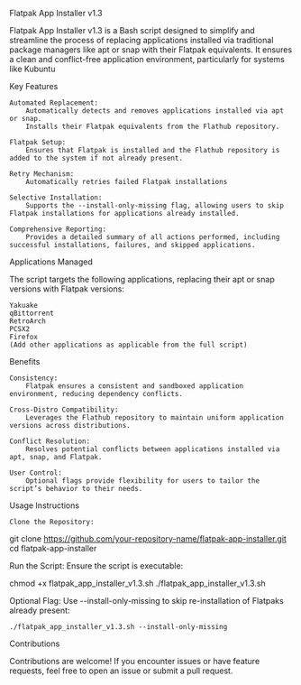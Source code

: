 Flatpak App Installer v1.3

Flatpak App Installer v1.3 is a Bash script designed to simplify and streamline the process of replacing applications installed via traditional package managers like apt or snap with their Flatpak equivalents. It ensures a clean and conflict-free application environment, particularly for systems like Kubuntu

Key Features

    Automated Replacement:
        Automatically detects and removes applications installed via apt or snap.
        Installs their Flatpak equivalents from the Flathub repository.

    Flatpak Setup:
        Ensures that Flatpak is installed and the Flathub repository is added to the system if not already present.

    Retry Mechanism:
        Automatically retries failed Flatpak installations

    Selective Installation:
        Supports the --install-only-missing flag, allowing users to skip Flatpak installations for applications already installed.

    Comprehensive Reporting:
        Provides a detailed summary of all actions performed, including successful installations, failures, and skipped applications.

Applications Managed

The script targets the following applications, replacing their apt or snap versions with Flatpak versions:

    Yakuake
    qBittorrent
    RetroArch
    PCSX2
    Firefox
    (Add other applications as applicable from the full script)

Benefits

    Consistency:
        Flatpak ensures a consistent and sandboxed application environment, reducing dependency conflicts.

    Cross-Distro Compatibility:
        Leverages the Flathub repository to maintain uniform application versions across distributions.

    Conflict Resolution:
        Resolves potential conflicts between applications installed via apt, snap, and Flatpak.

    User Control:
        Optional flags provide flexibility for users to tailor the script’s behavior to their needs.

Usage Instructions

    Clone the Repository:

git clone https://github.com/your-repository-name/flatpak-app-installer.git
cd flatpak-app-installer

Run the Script: Ensure the script is executable:

chmod +x flatpak_app_installer_v1.3.sh
./flatpak_app_installer_v1.3.sh

Optional Flag: Use --install-only-missing to skip re-installation of Flatpaks already present:

    ./flatpak_app_installer_v1.3.sh --install-only-missing

Contributions

Contributions are welcome! If you encounter issues or have feature requests, feel free to open an issue or submit a pull request.
